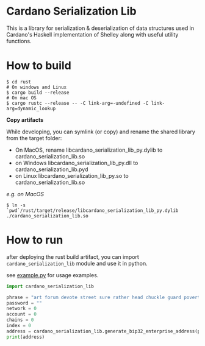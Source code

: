 # Cardano Serialization Lib

This is a library for serialization & deserialization of data structures used in Cardano's Haskell implementation of
Shelley along with useful utility functions.

# How to build

```shell script
$ cd rust
# On windows and Linux
$ cargo build --release
# On mac OS
$ cargo rustc --release -- -C link-arg=-undefined -C link-arg=dynamic_lookup
```

**Copy artifacts**

While developing, you can symlink (or copy) and rename the shared library from the target folder:
- On MacOS, rename libcardano_serialization_lib_py.dylib to cardano_serialization_lib.so
- on Windows libcardano_serialization_lib_py.dll to cardano_serialization_lib.pyd
- on Linux libcardano_serialization_lib_py.so to cardano_serialization_lib.so

*e.g. on MacOS*

```shell script
$ ln -s `pwd`/rust/target/release/libcardano_serialization_lib_py.dylib ./cardano_serialization_lib.so
```

# How to run

after deploying the rust build artifact, you can import `cardano_serialization_lib` module and use it in python.

see [example.py](./example.py) for usage examples.

```python
import cardano_serialization_lib

phrase = "art forum devote street sure rather head chuckle guard poverty release quote oak craft enemy"
password = ""
network = 0
account = 0
chains = 0
index = 0
address = cardano_serialization_lib.generate_bip32_enterprise_address(phrase, password, network, account, chains, index)
print(address)
```

